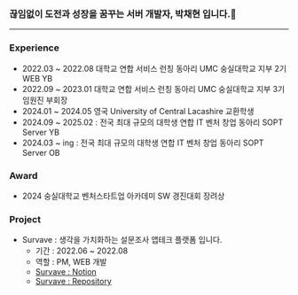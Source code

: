 ### 끊임없이 도전과 성장을 꿈꾸는 서버 개발자, 박채현 입니다.🌱

* * *
### Experience
- 2022.03 ~ 2022.08 대학교 연합 서비스 런칭 동아리 UMC 숭실대학교 지부 2기 WEB YB
- 2022.09 ~ 2023.01 대학교 연합 서비스 런칭 동아리 UMC 숭실대학교 지부 3기 임원진 부회장
- 2024.01 ~ 2024.05 영국 University of Central Lacashire 교환학생
- 2024.09 ~ 2025.02 : 전국 최대 규모의 대학생 연합 IT 벤처 창업 동아리 SOPT Server YB
- 2024.03 ~ ing : 전국 최대 규모의 대학생 연합 IT 벤처 창업 동아리 SOPT Server OB

### Award
-  2024 숭실대학교 벤처스타트업 아카데미 SW 경진대회 장려상

### Project
- Survave : 생각을 가치화하는 설문조사 앱테크 플랫폼 입니다.
  - 기간 : 2022.06 ~ 2022.08
  - 역할 : PM, WEB 개발
  - [Survave : Notion](https://chipped-alto-898.notion.site/Survave-eba86ec4e6af420cb6ecafaac2891e60?pvs=4)<br>
  - [Survave :  Repository](https://github.com/UMC-MMM/Client) <br><br>
